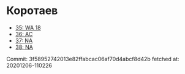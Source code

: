 # Коротаев
- [35: WA 18](35.md)
- [36: AC](36.md)
- [37: NA](37.md)
- [38: NA](38.md)

Commit: 3f58952742013e82ffabcac06af70d4abcf8d42b
 fetched at: 20201206-110226
